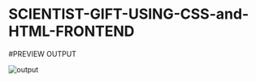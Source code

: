 # SCIENTIST-GIFT-USING-CSS-and-HTML-FRONTEND

#PREVIEW OUTPUT

![output](https://github.com/Vkaruppusamy/SCIENTIST-GIFT-USING-CSS-and-HTML-FRONTEND/assets/105380792/35083503-0530-4608-93ae-8c65049762ab)
